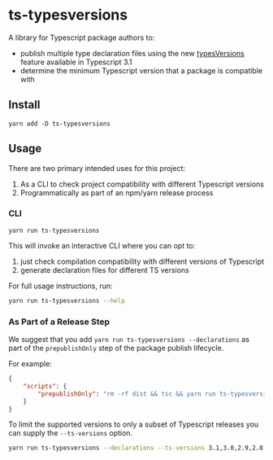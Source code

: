 # ts-typesversions

A library for Typescript package authors to:

-   publish multiple type declaration files using the new [typesVersions](https://github.com/Microsoft/TypeScript/wiki/What's-new-in-TypeScript#version-selection-with-typesversions) feature available in Typescript 3.1
-   determine the minimum Typescript version that a package is compatible with

## Install

`yarn add -D ts-typesversions`

## Usage

There are two primary intended uses for this project:

1. As a CLI to check project compatibility with different Typescript versions
2. Programmatically as part of an npm/yarn release process

### CLI

`yarn run ts-typesversions`

This will invoke an interactive CLI where you can opt to:

1. just check compilation compatibility with different versions of Typescript
2. generate declaration files for different TS versions

For full usage instructions, run:

```bash
yarn run ts-typesversions --help
```

### As Part of a Release Step

We suggest that you add `yarn run ts-typesversions --declarations` as part of the `prepublishOnly` step of the
package publish lifecycle.

For example:

```json
{
    "scripts": {
        "prepublishOnly": "rm -rf dist && tsc && yarn run ts-typesversions --declarations"
    }
}
```

To limit the supported versions to only a subset of Typescript releases you can supply the
`--ts-versions` option.

```bash
yarn run ts-typesversions --declarations --ts-versions 3.1,3.0,2.9,2.8
```
